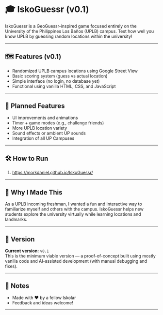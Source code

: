 # 🎓 IskoGuessr (v0.1)

IskoGuessr is a GeoGuessr-inspired game focused entirely on the University of the Philippines Los Baños (UPLB) campus. Test how well you know UPLB by guessing random locations within the university!

---

## 🗺️ Features (v0.1)
- Randomized UPLB campus locations using Google Street View
- Basic scoring system (guess vs actual location)
- Simple interface (no login, no database yet)
- Functional using vanilla HTML, CSS, and JavaScript

---

## 🚧 Planned Features
- UI improvements and animations
- Timer + game modes (e.g., challenge friends)
- More UPLB location variety
- Sound effects or ambient UP sounds
- Integration of all UP Campuses

---

## 🛠️ How to Run
1. https://morkdaniel.github.io/IskoGuessr/

---

## 🧠 Why I Made This
As a UPLB incoming freshman, I wanted a fun and interactive way to familiarize myself and others with the campus. IskoGuessr helps new students explore the university virtually while learning locations and landmarks.

---

## 🧪 Version
**Current version:** `v0.1`  
This is the minimum viable version — a proof-of-concept built using mostly vanilla code and AI-assisted development (with manual debugging and fixes).

---

## 📌 Notes
- Made with ❤️ by a fellow Iskolar
- Feedback and ideas welcome!

---
